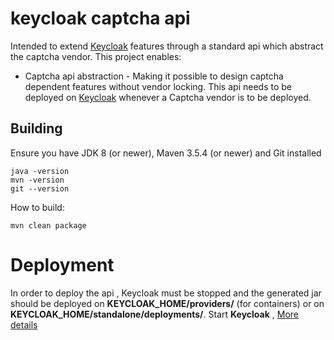 # keycloak captcha api
Intended to extend [Keycloak](https://www.keycloak.org/) features through a standard api which abstract the captcha vendor.
This project enables:
* Captcha api abstraction - Making it possible to design captcha dependent features without vendor locking. This api needs to be deployed on [Keycloak](https://www.keycloak.org/) whenever a Captcha vendor is to be deployed.  

## Building

Ensure you have JDK 8 (or newer), Maven 3.5.4 (or newer) and Git installed

    java -version
    mvn -version
    git --version

How to build:

    mvn clean package

# Deployment    

In order to deploy the api , Keycloak must be stopped and the generated jar should be deployed on **KEYCLOAK_HOME/providers/** (for containers) or on **KEYCLOAK_HOME/standalone/deployments/**.
Start **Keycloak** , [More details](https://www.keycloak.org/documentation.html)

